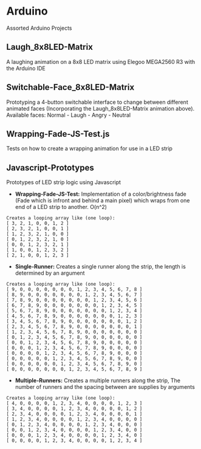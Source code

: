 # Arduino
Assorted Arduino Projects

## Laugh_8x8LED-Matrix
A laughing animation on a 8x8 LED matrix using Elegoo MEGA2560 R3 with the Arduino IDE

## Switchable-Face_8x8LED-Matrix
Prototyping a 4-button switchable interface to change between different animated faces (Incorporating the Laugh_8x8LED-Matrix animation above). Available faces: Normal - Laugh - Angry - Neutral 

## Wrapping-Fade-JS-Test.js
Tests on how to create a wrapping animation for use in a LED strip

## Javascript-Prototypes
Prototypes of LED strip logic using Javascript

- **Wrapping-Fade-JS-Test:**
Implementation of a color/brightness fade (Fade which is infront and behind a main pixel) which wraps from one end of a LED strip to another.
O(n^2)
```
Creates a looping array like (one loop):
[ 3, 2, 1, 0, 0, 1, 2 ]
[ 2, 3, 2, 1, 0, 0, 1 ]
[ 1, 2, 3, 2, 1, 0, 0 ]
[ 0, 1, 2, 3, 2, 1, 0 ]
[ 0, 0, 1, 2, 3, 2, 1 ]
[ 1, 0, 0, 1, 2, 3, 2 ]
[ 2, 1, 0, 0, 1, 2, 3 ]
```

- **Single-Runner:**
Creates a single runner along the strip, the length is determined by an argument
```
Creates a looping array like (one loop):
[ 9, 0, 0, 0, 0, 0, 0, 0, 1, 2, 3, 4, 5, 6, 7, 8 ]
[ 8, 9, 0, 0, 0, 0, 0, 0, 0, 1, 2, 3, 4, 5, 6, 7 ]
[ 7, 8, 9, 0, 0, 0, 0, 0, 0, 0, 1, 2, 3, 4, 5, 6 ]
[ 6, 7, 8, 9, 0, 0, 0, 0, 0, 0, 0, 1, 2, 3, 4, 5 ]
[ 5, 6, 7, 8, 9, 0, 0, 0, 0, 0, 0, 0, 1, 2, 3, 4 ]
[ 4, 5, 6, 7, 8, 9, 0, 0, 0, 0, 0, 0, 0, 1, 2, 3 ]
[ 3, 4, 5, 6, 7, 8, 9, 0, 0, 0, 0, 0, 0, 0, 1, 2 ]
[ 2, 3, 4, 5, 6, 7, 8, 9, 0, 0, 0, 0, 0, 0, 0, 1 ]
[ 1, 2, 3, 4, 5, 6, 7, 8, 9, 0, 0, 0, 0, 0, 0, 0 ]
[ 0, 1, 2, 3, 4, 5, 6, 7, 8, 9, 0, 0, 0, 0, 0, 0 ]
[ 0, 0, 1, 2, 3, 4, 5, 6, 7, 8, 9, 0, 0, 0, 0, 0 ]
[ 0, 0, 0, 1, 2, 3, 4, 5, 6, 7, 8, 9, 0, 0, 0, 0 ]
[ 0, 0, 0, 0, 1, 2, 3, 4, 5, 6, 7, 8, 9, 0, 0, 0 ]
[ 0, 0, 0, 0, 0, 1, 2, 3, 4, 5, 6, 7, 8, 9, 0, 0 ]
[ 0, 0, 0, 0, 0, 0, 1, 2, 3, 4, 5, 6, 7, 8, 9, 0 ]
[ 0, 0, 0, 0, 0, 0, 0, 1, 2, 3, 4, 5, 6, 7, 8, 9 ]
```


- **Multiple-Runners:**
Creates a multiple runners along the strip, The number of runners and the spacing between are supplies by arguments
```
Creates a looping array like (one loop):
[ 4, 0, 0, 0, 0, 1, 2, 3, 4, 0, 0, 0, 0, 1, 2, 3 ]
[ 3, 4, 0, 0, 0, 0, 1, 2, 3, 4, 0, 0, 0, 0, 1, 2 ]
[ 2, 3, 4, 0, 0, 0, 0, 1, 2, 3, 4, 0, 0, 0, 0, 1 ]
[ 1, 2, 3, 4, 0, 0, 0, 0, 1, 2, 3, 4, 0, 0, 0, 0 ]
[ 0, 1, 2, 3, 4, 0, 0, 0, 0, 1, 2, 3, 4, 0, 0, 0 ]
[ 0, 0, 1, 2, 3, 4, 0, 0, 0, 0, 1, 2, 3, 4, 0, 0 ]
[ 0, 0, 0, 1, 2, 3, 4, 0, 0, 0, 0, 1, 2, 3, 4, 0 ]
[ 0, 0, 0, 0, 1, 2, 3, 4, 0, 0, 0, 0, 1, 2, 3, 4 ]
```